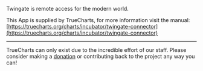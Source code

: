 Twingate is remote access for the modern world.

This App is supplied by TrueCharts, for more information visit the manual: [https://truecharts.org/charts/incubator/twingate-connector](https://truecharts.org/charts/incubator/twingate-connector)

---

TrueCharts can only exist due to the incredible effort of our staff.
Please consider making a [donation](https://truecharts.org/sponsor) or contributing back to the project any way you can!
